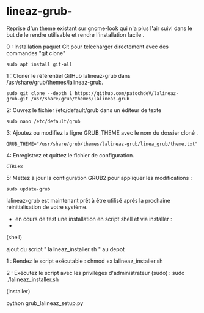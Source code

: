 # lineaz-grub-
Reprise d'un theme existant sur gnome-look qui n'a plus l'air suivi dans le but de le rendre utilisable et rendre l'installation facile .

0 : Installation paquet Git pour telecharger directement avec des commandes "git clone"

    sudo apt install git-all 

1 : Cloner le référentiel GitHub lalineaz-grub dans /usr/share/grub/themes/lalineaz-grub.

    sudo git clone --depth 1 https://github.com/patochdeV/lalineaz-grub.git /usr/share/grub/themes/lalineaz-grub

2: Ouvrez le fichier /etc/default/grub dans un éditeur de texte 

    sudo nano /etc/default/grub

3: Ajoutez ou modifiez la ligne GRUB_THEME avec le nom du dossier cloné .

    GRUB_THEME="/usr/share/grub/themes/lalineaz-grub/linea_grub/theme.txt"

4: Enregistrez et quittez le fichier de configuration.

    CTRL+x

5: Mettez à jour la configuration GRUB2 pour appliquer les modifications :

    sudo update-grub

lalineaz-grub est maintenant prêt à être utilisé après la prochaine réinitialisation de votre système.



- en cours de test une installation en script shell et via installer :
- 
(shell)

  ajout du script " lalineaz_installer.sh " au depot 

  1 : Rendez le script exécutable : chmod +x lalineaz_installer.sh

  2 : Exécutez le script avec les privilèges d'administrateur (sudo) : sudo ./lalineaz_installer.sh

  (installer)

  python grub_lalineaz_setup.py

  

